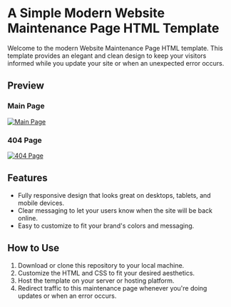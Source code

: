 # A Simple Modern Website Maintenance Page HTML Template

Welcome to the modern Website Maintenance Page HTML template. This template provides an elegant and clean design to keep your visitors informed while you update your site or when an unexpected error occurs.

## Preview

### Main Page
[![Main Page](https://i.imgur.com/aexhvmS.jpg)](https://i.imgur.com/aexhvmS.jpg)

### 404 Page
[![404 Page](https://i.imgur.com/SY2zJfe.jpg)](https://i.imgur.com/SY2zJfe.jpg)

## Features

- Fully responsive design that looks great on desktops, tablets, and mobile devices.
- Clear messaging to let your users know when the site will be back online.
- Easy to customize to fit your brand's colors and messaging.

## How to Use

1. Download or clone this repository to your local machine.
2. Customize the HTML and CSS to fit your desired aesthetics.
3. Host the template on your server or hosting platform.
4. Redirect traffic to this maintenance page whenever you're doing updates or when an error occurs.

